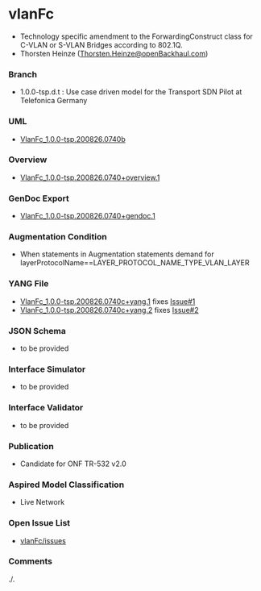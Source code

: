 # vlanFc
- Technology specific amendment to the ForwardingConstruct class for C-VLAN or S-VLAN Bridges according to 802.1Q.
- Thorsten Heinze (Thorsten.Heinze@openBackhaul.com)

### Branch
- 1.0.0-tsp.d.t : Use case driven model for the Transport SDN Pilot at Telefonica Germany

### UML
- [VlanFc_1.0.0-tsp.200826.0740b](./VlanFc_1.0.0-tsp.200826.0740b.zip)

### Overview 
- [VlanFc_1.0.0-tsp.200826.0740+overview.1](./VlanFc_1.0.0-tsp.200826.0740+overview.1.png)

### GenDoc Export
- [VlanFc_1.0.0-tsp.200826.0740+gendoc.1](./VlanFc_1.0.0-tsp.200826.0740+gendoc.1.docx)

### Augmentation Condition
- When statements in Augmentation statements demand for layerProtocolName==LAYER_PROTOCOL_NAME_TYPE_VLAN_LAYER

### YANG File
- [VlanFc_1.0.0-tsp.200826.0740c+yang.1](./VlanFc_1.0.0-tsp.200826.0740c+yang.1.zip) fixes [Issue#1](https://github.com/openBackhaul/vlanFc/issues/1)
- [VlanFc_1.0.0-tsp.200826.0740c+yang.2](./VlanFc_1.0.0-tsp.200826.0740c+yang.2.zip) fixes [Issue#2](https://github.com/openBackhaul/vlanFc/issues/2)

### JSON Schema
- to be provided 

### Interface Simulator
- to be provided 

### Interface Validator
- to be provided 

### Publication
- Candidate for ONF TR-532 v2.0

### Aspired Model Classification
- Live Network

### Open Issue List
- [vlanFc/issues](../../issues)

### Comments
./.
